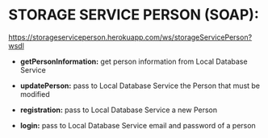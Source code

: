 # STORAGE SERVICE PERSON (SOAP): 

https://storageserviceperson.herokuapp.com/ws/storageServicePerson?wsdl

*	**getPersonInformation:** get person information from Local Database Service

*	**updatePerson:** pass to Local Database Service the Person that must be modified

*	**registration:** pass to Local Database Service a new Person

*	**login:** pass to Local Database Service email and password of a person
